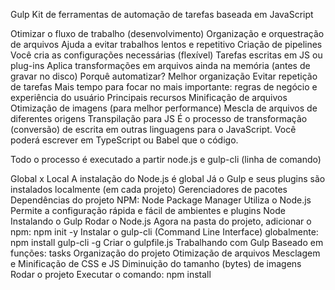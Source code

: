 Gulp
Kit de ferramentas de automação de tarefas baseada em JavaScript

Otimizar o fluxo de trabalho (desenvolvimento)
Organização e orquestração de arquivos
Ajuda a evitar trabalhos lentos e repetitivo
Criação de pipelines
Você cria as configurações necessárias (flexível)
Tarefas escritas em JS ou plug-ins
Aplica transformações em arquivos ainda na memória (antes de gravar no disco)
Porquê automatizar?
Melhor organização
Evitar repetição de tarefas
Mais tempo para focar no mais importante: regras de negócio e experiência do usuário
Principais recursos
Minificação de arquivos
Otimização de imagens (para melhor performance)
Mescla de arquivos de diferentes origens
Transpilação para JS
É o processo de transformação (conversão) de escrita em outras linguagens para o JavaScript. Você poderá escrever em TypeScript ou Babel que o código.

Todo o processo é executado a partir node.js e gulp-cli (linha de comando)

Global x Local
A instalação do Node.js é global
Já o Gulp e seus plugins são instalados localmente (em cada projeto)
Gerenciadores de pacotes
Dependências do projeto
NPM: Node Package Manager
Utiliza o Node.js
Permite a configuração rápida e fácil de ambientes e plugins Node
Instalando o Gulp
Rodar o Node.js
Agora na pasta do projeto, adicionar o npm: npm init -y
Instalar o gulp-cli (Command Line Interface) globalmente: npm install gulp-cli -g
Criar o gulpfile.js
Trabalhando com Gulp
Baseado em funções: tasks
Organização do projeto
Otimização de arquivos
Mesclagem e Minificação de CSS e JS
Diminuição do tamanho (bytes) de imagens
Rodar o projeto
Executar o comando:
npm install
